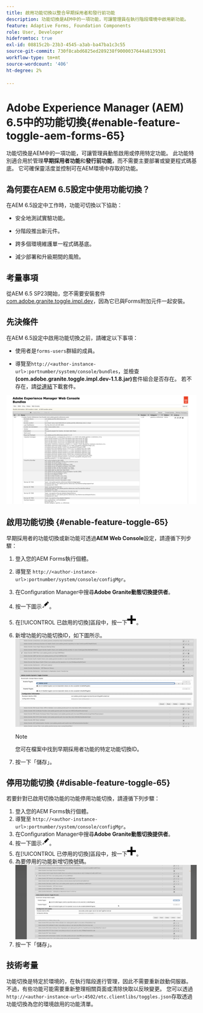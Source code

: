 ```yaml
---
title: 啟用功能切換以整合早期採用者和發行前功能
description: 功能切換是AEM中的一項功能，可讓管理員在執行階段環境中啟用新功能。
feature: Adaptive Forms, Foundation Components
role: User, Developer
hidefromtoc: true
exl-id: 08815c2b-23b3-4545-a3ab-ba47ba1c3c55
source-git-commit: 730f8cabd6825ed289238f9000037644a8139301
workflow-type: tm+mt
source-wordcount: '406'
ht-degree: 2%

---
```


# Adobe Experience Manager (AEM) 6.5中的功能切換{#enable-feature-toggle-aem-forms-65}

功能切換是AEM中的一項功能，可讓管理員動態啟用或停用特定功能。 此功能特別適合用於管理&#x200B;**早期採用者功能**&#x200B;和&#x200B;**發行前功能**，而不需要主要部署或變更程式碼基底。 它可確保靈活度並控制可在AEM環境中存取的功能。

## 為何要在AEM 6.5設定中使用功能切換？

在AEM 6.5設定中工作時，功能可切換以下協助：

* 安全地測試實驗功能。

* 分階段推出新元件。

* 跨多個環境維護單一程式碼基底。

* 減少部署和升級期間的風險。

## 考量事項

從AEM 6.5 SP23開始，您不需要安裝套件[com.adobe.granite.toggle.impl.dev](http://com.adobe.granite.toggle.impl.dev/)，因為它已與Forms附加元件一起安裝。

## 先決條件

在AEM 6.5設定中啟用功能切換之前，請確定以下事項：

* 使用者是`forms-users`群組的成員。

* 導覽至`http://<author-instance-url>:portnumber/system/console/bundles`，並檢查&#x200B;**(com.adobe.granite.toggle.impl.dev-1.1.8.jar)**&#x200B;套件組合是否存在。 若不存在，請[從連結](https://experience.adobe.com/#/downloads/content/software-distribution/en/aem.html?package=%2Fcontent%2Fsoftware-distribution%2Fen%2Fdetails.html%2Fcontent%2Fdam%2Faem%2Fpublic%2Fadobe%2Fpackages%2Fcq650%2Fhotfix%2Fcom.adobe.granite.toggle.impl.dev-1.1.8.jar)下載套件。

![功能切換](/help/forms/using/assets/feature-toggle-1.1.8.png)

## 啟用功能切換 {#enable-feature-toggle-65}

早期採用者的功能切換或新功能可透過&#x200B;**AEM Web Console**&#x200B;設定，請遵循下列步驟：

1. 登入您的AEM Forms執行個體。
2. 導覽至 `http://<author-instance-url>:portnumber/system/console/configMgr`。
3. 在Configuration Manager中搜尋&#x200B;**Adobe Granite動態切換提供者**。
4. 按一下圖示![鉛筆圖示](assets/illustratorcc_penciltool_cur_edit_2_17.png)。
5. 在[!UICONTROL 已啟用的切換]區段中，按一下![鉛筆圖示](assets/aem6forms_add.png)。
6. 新增功能的功能切換ID，如下圖所示。
   ![新增切換](assets/add_toggle_number_forms.png)

   >[!NOTE]
   >
   >您可在檔案中找到早期採用者功能的特定功能切換ID。

7. 按一下「儲存」。

## 停用功能切換 {#disable-feature-toggle-65}

若要針對已啟用切換功能的功能停用功能切換，請遵循下列步驟：

1. 登入您的AEM Forms執行個體。
2. 導覽至 `http://<author-instance-url>:portnumber/system/console/configMgr`。
3. 在Configuration Manager中搜尋&#x200B;**Adobe Granite動態切換提供者**。
4. 按一下圖示![鉛筆圖示](assets/illustratorcc_penciltool_cur_edit_2_17.png)。
5. 在[!UICONTROL 已停用的切換]區段中，按一下![鉛筆圖示](assets/aem6forms_add.png)。
6. 為要停用的功能新增切換號碼。
   ![移除切換](assets/remove_toggle_feature_forms.png)
7. 按一下「儲存」。

## 技術考量

功能切換是特定於環境的，在執行階段進行管理，因此不需要重新啟動伺服器。 不過，有些功能可能需要重新整理相關頁面或清除快取以反映變更。
您可以透過`http://<author-instance-url>:4502/etc.clientlibs/toggles.json`存取透過功能切換為您的環境啟用的功能清單。
